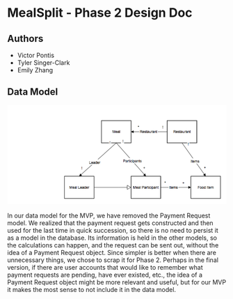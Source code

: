 MealSplit - Phase 2 Design Doc
==============================
Authors
-------
+ Victor Pontis
+ Tyler Singer-Clark
+ Emily Zhang

Data Model
----------
![Phase 2 Data Model](phase_2_data_model.png)

In our data model for the MVP, we have removed the Payment Request model. We realized that the payment request gets constructed and then used for the last time in quick succession, so there is no need to persist it as a model in the database. Its information is held in the other models, so the calculations can happen, and the request can be sent out, without the idea of a Payment Request object. Since simpler is better when there are unnecessary things, we chose to scrap it for Phase 2. Perhaps in the final version, if there are user accounts that would like to remember what payment requests are pending, have ever existed, etc., the idea of a Payment Request object might be more relevant and useful, but for our MVP it makes the most sense to not include it in the data model.
